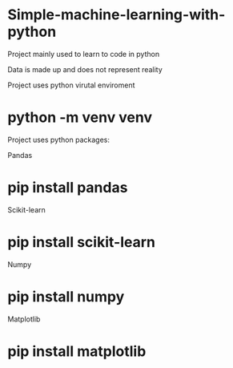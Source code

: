 # Simple-machine-learning-with-python

Project mainly used to learn to code in python

Data is made up and does not represent reality

Project uses python virutal enviroment

# python -m venv venv



Project uses python packages:

Pandas

# pip install pandas

Scikit-learn

# pip install scikit-learn

Numpy

# pip install numpy

Matplotlib

# pip install matplotlib
